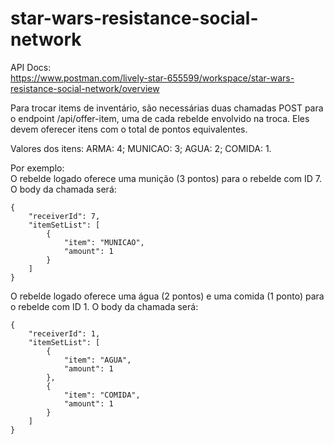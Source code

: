 
# star-wars-resistance-social-network

API Docs:  
https://www.postman.com/lively-star-655599/workspace/star-wars-resistance-social-network/overview

Para trocar items de inventário, são necessárias duas chamadas POST para o endpoint /api/offer-item, uma de cada rebelde envolvido na troca. Eles devem oferecer itens com o total de pontos equivalentes.

Valores dos itens:
ARMA: 4;
MUNICAO: 3;
AGUA: 2;
COMIDA: 1.

Por exemplo:  
O rebelde logado oferece uma munição (3 pontos) para o rebelde com ID 7. O body da chamada será:


    {
		"receiverId": 7,
		"itemSetList": [
			{
				"item": "MUNICAO",
				"amount": 1
			}
		]
	}  


O rebelde logado oferece uma água (2 pontos) e uma comida (1 ponto) para o rebelde com ID 1. O body da chamada será:


    {
		"receiverId": 1,
		"itemSetList": [
			{
				"item": "AGUA",
				"amount": 1
			},
			{
				"item": "COMIDA",
				"amount": 1
			}
		]
	}
